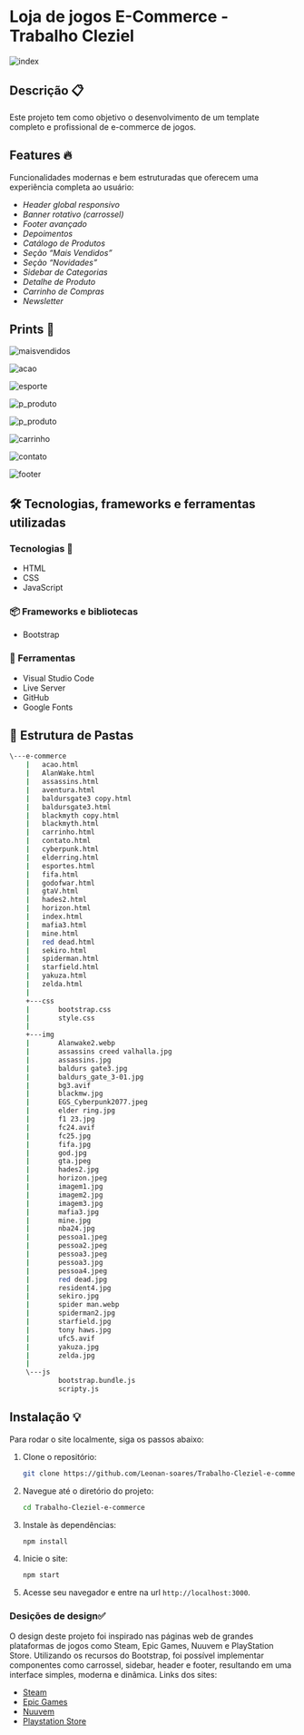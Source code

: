 # Loja de jogos E-Commerce - Trabalho Cleziel

![index](index1.png)

## Descrição 📋
Este projeto tem como objetivo o desenvolvimento de um template completo e profissional de e-commerce de jogos.

## Features 🔥

Funcionalidades modernas e bem estruturadas que oferecem uma experiência completa ao usuário:

- *Header global responsivo*
- *Banner rotativo (carrossel)*
- *Footer avançado*
- *Depoimentos*
- *Catálogo de Produtos*
- *Seção “Mais Vendidos”*
- *Seção “Novidades”*
- *Sidebar de Categorias*
- *Detalhe de Produto*
- *Carrinho de Compras*
- *Newsletter*

## Prints 📸

![maisvendidos](index2.png)

![acao](ação.png)

![esporte](esporte.png)

![p_produto](rdr.png)

![p_produto](rdr2.png)

![carrinho](carrinho.png)

![contato](contato.png)

![footer](footer.png)

## 🛠 Tecnologias, frameworks e ferramentas utilizadas

### Tecnologias 🧱
- HTML
- CSS
- JavaScript

### 📦 Frameworks e bibliotecas
- Bootstrap

### 🧰 Ferramentas
- Visual Studio Code
- Live Server 
- GitHub
- Google Fonts

## 📁 Estrutura de Pastas

```bash
\---e-commerce
    |   acao.html
    |   AlanWake.html
    |   assassins.html
    |   aventura.html
    |   baldursgate3 copy.html
    |   baldursgate3.html
    |   blackmyth copy.html
    |   blackmyth.html
    |   carrinho.html
    |   contato.html
    |   cyberpunk.html
    |   elderring.html
    |   esportes.html
    |   fifa.html
    |   godofwar.html
    |   gtaV.html
    |   hades2.html
    |   horizon.html
    |   index.html
    |   mafia3.html
    |   mine.html
    |   red dead.html
    |   sekiro.html
    |   spiderman.html
    |   starfield.html
    |   yakuza.html
    |   zelda.html
    |
    +---css
    |       bootstrap.css
    |       style.css
    |
    +---img
    |       Alanwake2.webp
    |       assassins creed valhalla.jpg
    |       assassins.jpg
    |       baldurs gate3.jpg
    |       baldurs_gate_3-01.jpg
    |       bg3.avif
    |       blackmw.jpg
    |       EGS_Cyberpunk2077.jpeg
    |       elder ring.jpg
    |       f1 23.jpg
    |       fc24.avif
    |       fc25.jpg
    |       fifa.jpg
    |       god.jpg
    |       gta.jpeg
    |       hades2.jpg
    |       horizon.jpeg
    |       imagem1.jpg
    |       imagem2.jpg
    |       imagem3.jpg
    |       mafia3.jpg
    |       mine.jpg
    |       nba24.jpg
    |       pessoa1.jpeg
    |       pessoa2.jpeg
    |       pessoa3.jpeg
    |       pessoa3.jpg
    |       pessoa4.jpeg
    |       red dead.jpg
    |       resident4.jpg
    |       sekiro.jpg
    |       spider man.webp
    |       spiderman2.jpg
    |       starfield.jpg
    |       tony haws.jpg
    |       ufc5.avif
    |       yakuza.jpg
    |       zelda.jpg
    |
    \---js
            bootstrap.bundle.js
            scripty.js 
```
## Instalação 💡

Para rodar o site localmente, siga os passos abaixo:

1. Clone o repositório:

   ```bash
   git clone https://github.com/Leonan-soares/Trabalho-Cleziel-e-commerce.git
   ```

2. Navegue até o diretório do projeto:

   ```bash
   cd Trabalho-Cleziel-e-commerce
   ```

3. Instale às dependências:

   ```bash
   npm install
   ```

4. Inicie o site:

   ```bash
   npm start
   ```

5. Acesse seu navegador e entre na url `http://localhost:3000`.

### Desições de design✅
O design deste projeto foi inspirado nas páginas web de grandes plataformas de jogos como Steam, Epic Games, Nuuvem e PlayStation Store. Utilizando os recursos do Bootstrap, foi possível implementar componentes como carrossel, sidebar, header e footer, resultando em uma interface simples, moderna e dinâmica.
Links dos sites: 
- [Steam](https://store.steampowered.com)
- [Epic Games](https://store.epicgames.com)
- [Nuuvem](https://www.nuuvem.com)
- [Playstation Store](https://store.playstation.com/)
